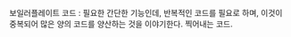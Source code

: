 
보일러플레이트 코드
: 필요한 간단한 기능인데, 반복적인 코드를 필요로 하며, 이것이 중복되어 많은 양의 코드를 양산하는 것을 이야기한다. 찍어내는 코드.
<!--stackedit_data:
eyJoaXN0b3J5IjpbLTg2ODgyNzgzOCwtODQzMjM1MjI1XX0=
-->